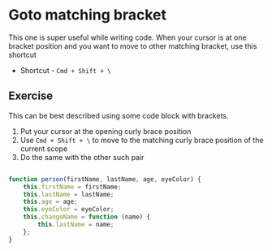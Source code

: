 Goto matching bracket
======================

This one is super useful while writing code. When your cursor is at one
bracket position and you want to move to other matching bracket, use this
shortcut

* Shortcut - `Cmd + Shift + \`


Exercise
---------

This can be best described using some code block with brackets.

1. Put your cursor at the opening curly brace position
2. Use `Cmd + Shift + \` to move to the matching curly brace position of the current scope
3. Do the same with the other such pair

```js

function person(firstName, lastName, age, eyeColor) {
    this.firstName = firstName;
    this.lastName = lastName;
    this.age = age;
    this.eyeColor = eyeColor;
    this.changeName = function (name) {
        this.lastName = name;
    };
}

```
